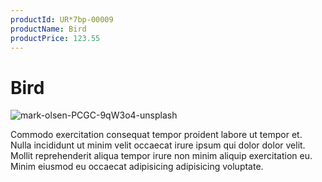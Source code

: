 ```yaml
---
productId: UR*7bp-00009
productName: Bird
productPrice: 123.55
---
```


# Bird

![mark-olsen-PCGC-9qW3o4-unsplash](https://storage.googleapis.com/fauxmazon.appspot.com/publicMedia/1300/1627951111165_mark-olsen-PCGC-9qW3o4-unsplash.jpg)

Commodo exercitation consequat tempor proident labore ut tempor et. Nulla incididunt ut minim velit occaecat irure ipsum qui dolor dolor velit. Mollit reprehenderit aliqua tempor irure non minim aliquip exercitation eu. Minim eiusmod eu occaecat adipisicing adipisicing voluptate.